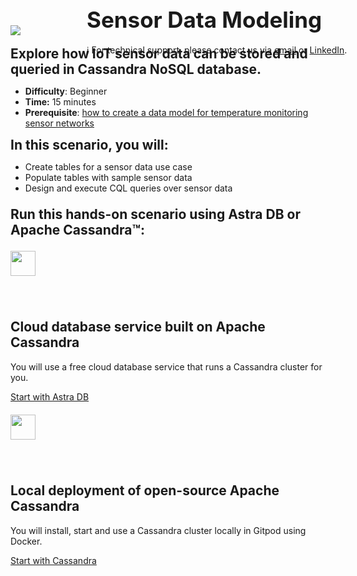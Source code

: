<div class="top">
  <img src="https://datastax-academy.github.io/katapod-shared-assets/images/ds-academy-logo.svg" />
  <span style="position:absolute;top:20px;left:350px;font-size:2.5em"><b>Sensor Data Modeling</b></span>
  <span style="position:absolute;top:80px;left:350px;font-size:1em">ℹ️ For technical support, please contact us via <a href="mailto:aleksandr.volochnev@datastax.com">email</a> or <a href="https://dtsx.io/aleks">LinkedIn</a>.</span> 
</div>

<main>
    <br/>
    <div class="container px-4 py-2">
     <div class="row g-4 py-2 row-cols-1 row-cols-lg-1">
      <div class="feature col div-choice" style="width:100%">
            <span style="font-size:1.5em;font-weight: bold;">Explore how IoT sensor data can be stored and queried in Cassandra NoSQL database.</span>
            <ul>
              <li><b>Difficulty</b>: Beginner
              <li><b>Time:</b> 15 minutes
              <li><b>Prerequisite</b>: <a href="https://www.datastax.com/learn/data-modeling-by-example/sensor-data-model" target="_blank">how to create a data model for temperature monitoring sensor networks</a>
            </ul>
            <span style="font-size:1.5em;font-weight: bold;">In this scenario, you will:</span>
            <ul>
              <li>Create tables for a sensor data use case 
              <li>Populate tables with sample sensor data
              <li>Design and execute CQL queries over sensor data
            </ul>
      </div>
     </div>
    </div>
    <div class="container px-4 py-2">
        <p style="font-size:1.5em;font-weight: bold;">Run this hands-on scenario using Astra DB or Apache Cassandra™:</p>
        <div class="row g-4 py-2 row-cols-1 row-cols-lg-3">
          <div class="feature col div-choice">
            <div style="height:80px;margin-top:20px">
              <img src="https://datastax-academy.github.io/katapod-shared-assets/images/logo-astradb.svg" height="40px" class="centered-img" />
            </div>
            <h2>Cloud database service built on Apache Cassandra</h2>
            <p>You will use a free cloud database service that runs a Cassandra cluster for you.</p>
            <a href='command:katapod.loadPage?[{"step":"step1-astra"}]' class="btn btn-primary btn-astra">
              Start with Astra DB
            </a>
          </div>
          <div class="feature col div-choice">
            <div style="height:80px;margin-top:20px">
                <img src="https://datastax-academy.github.io/katapod-shared-assets/images/logo-cassandra.png" height="40px" class="centered-img" />
            </div>
            <h2>Local deployment of open-source Apache Cassandra</h2>
            <p>You will install, start and use a Cassandra cluster locally in Gitpod using Docker.</p>
            <a href='command:katapod.loadPage?[{"step":"step1-cassandra"}]' class="btn btn-primary btn-cassandra">
              Start with Cassandra
            </a>   
          </div>
        </div>
    </div>
</main>
